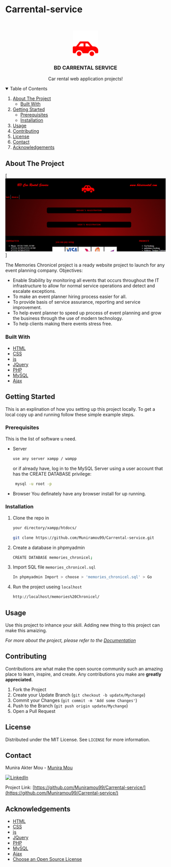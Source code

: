 # Carrental-service

<!--
*** Hi I'm Munira Akter Mou.
*** Thanks for checking out this Project. If you have a suggestion
*** that would make this better, please fork the repo and create a pull request
*** Thanks again! :D
-->



<br />
<p align="center">
  <a href="https://github.com/Muniramou99/Carrental-service/">
    <img src="./logo1.png" alt="Logo" width="80" height="80">
  </a>

  <h3 align="center">BD CARRENTAL SERVICE</h3>

  <p align="center">
    Car rental web application projects!
  </p>
</p>

<details open="open">
  <summary>Table of Contents</summary>
  <ol>
    <li>
      <a href="#about-the-project">About The Project</a>
      <ul>
        <li><a href="#built-with">Built With</a></li>
      </ul>
    </li>
    <li>
      <a href="#getting-started">Getting Started</a>
      <ul>
        <li><a href="#prerequisites">Prerequisites</a></li>
        <li><a href="#installation">Installation</a></li>
      </ul>
    </li>
    <li><a href="#usage">Usage</a></li>   
    <li><a href="#contributing">Contributing</a></li>
    <li><a href="#license">License</a></li>
    <li><a href="#contact">Contact</a></li>
    <li><a href="#acknowledgements">Acknowledgements</a></li>
  </ol>
</details>


## About The Project

[![website-screenshot]]

The Memories Chronicel project is a ready website project to launch for any event planning company.
Objectives:

 * Enable Stability by monitoring all events that occurs throughout the IT infrastructure to allow for normal service operations and detect and escalate exceptions.
 * To make an event planner hiring process easier for all.
 * To provide basis of service assurance, reporting and service improvement.
 * To help event planner to speed up process of event planning and grow the business through the use of modern technology.
 * To help clients making there events stress free.


### Built With


* [HTML](https://www.w3schools.com/html/)
* [CSS](https://www.w3schools.com/css/)
* [js](https://www.w3schools.com/js/)
* [JQuery](https://jquery.com)
* [PHP](https://www.w3schools.com/php/)
* [MySQL](https://mysqltutorial.org)
* [Ajax](https://www.w3schools.com/xml/ajax_intro.asp)



## Getting Started

This is an explination of how you setting up this project locally.
To get a local copy up and running follow these simple example steps.

### Prerequisites

This is the list of software u need.
* Server
  ```sh
  use any server xampp / wampp
  ```
  or if already have, log in to the MySQL Server using a user account that has the CREATE DATABASE privilege:
  ```sh
   mysql -u root -p
   ```
* Browser
  You definately have any browser install for up running.

### Installation

1. Clone the repo in
   ```sh
   your directory/xampp/htdocs/
   ```
   ```sh
   git clone https://github.com/Muniramou99/Carrental-service.git
   ```
2. Create a database in phpmyadmin
   ```sh
   CREATE DATABASE memories_chronicel;
   ```
3. Import SQL file `memories_chronicel.sql`
   ```sh
   In phpmyadmin Import > choose > 'memories_chronicel.sql' > Go
   ```
4. Run the project useing `localhost`
   ```sh
   http://localhost/memories%20Chronicel/
   ```


## Usage

Use this project to inhance your skill. Adding new thing to this project can make this amaizing.

_For more about the project, please refer to the [Documentation](projectreport.pdf)_


## Contributing

Contributions are what make the open source community such an amazing place to learn, inspire, and create. Any contributions you make are **greatly appreciated**.

1. Fork the Project
2. Create your Update Branch (`git checkout -b update/Mychange`)
3. Commit your Changes (`git commit -m 'Add some Changes'`)
4. Push to the Branch (`git push origin update/Mychange`)
5. Open a Pull Request


## License

Distributed under the MIT License. See `LICENSE` for more information.

## Contact

Munira Akter Mou - [Munira Mou](https://www.linkedin.com/in/munira-mou-89a75319b/) 

[![LinkedIn][linkedin-shield]][linkedin-url]

Project Link: [https://github.com/Muniramou99/Carrental-service/](https://github.com/Muniramou99/Carrental-service/)




## Acknowledgements
* [HTML](https://www.w3schools.com/html/)
* [CSS](https://www.w3schools.com/css/)
* [js](https://www.w3schools.com/js/)
* [JQuery](https://jquery.com)
* [PHP](https://www.w3schools.com/php/)
* [MySQL](https://mysqltutorial.org)
* [Ajax](https://www.w3schools.com/xml/ajax_intro.asp)
* [Choose an Open Source License](https://choosealicense.com)




[linkedin-shield]: https://img.shields.io/badge/-LinkedIn-black.svg?style=for-the-badge&logo=linkedin&colorB=555
[linkedin-url]: https://www.linkedin.com/in/munira-mou-89a75319b/
[website-screenshot]: indexpage.png
